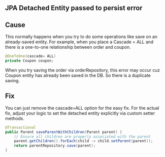## JPA Detached Entity passed to persist error
## Cause
This normally happens when you try to do some operations like save on an already-saved entity. For example, when
you place a Cascade = ALL and there is a one-to-one relationship between order and coupon.

```java
@OneToOne(cascade= ALL)
private Coupon coupon;
```

When you try saving the order via orderRepository, this error may occur cuz Coupon entity has already been saved in the DB.
So there is a duplicate saving.

## Fix
You can just remove the cascade=ALL option for the easy fix. For the actual fix, adjust your logic to set the detached
entity explicitly via custom setter methods.

```java
@Transactional
public Parent saveParentWithChildren(Parent parent) {
    // Ensure all children are properly associated with the parent
    parent.getChildren().forEach(child -> child.setParent(parent));
    return parentRepository.save(parent);
}
```
